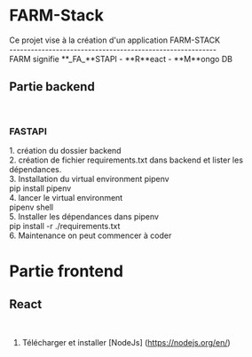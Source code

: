 <h1>FARM-Stack</h1>
Ce projet vise à la création d'un application FARM-STACK <br/>
----------------------------------------------------------
<br/>
FARM signifie **_FA_**STAPI - **R**eact - **M**ongo DB 

<h2>Partie backend</h2>
<br/>
<h3>FASTAPI</h3>
1. création du dossier backend  <br/>
2. création de fichier requirements.txt dans backend et lister les dépendances. <br/>
3. Installation du virtual environment pipenv <br/>
pip install pipenv <br/>
4. lancer le virtual environment <br/>
pipenv shell <br/>
5. Installer les dépendances dans pipenv <br/>
pip install -r ./requirements.txt <br/>
6. Maintenance on peut commencer à coder <br/>


<h1>Partie frontend</1>
<br/>
<h2>React</h2>

<br/>

1. Télécharger et installer [NodeJs] (https://nodejs.org/en/)

